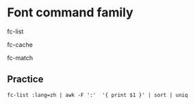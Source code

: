 # Font command family

fc-list

fc-cache

fc-match

## Practice
```
fc-list :lang=zh | awk -F ':'  '{ print $1 }' | sort | uniq
```
